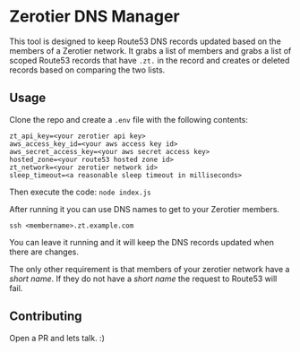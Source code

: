 # Zerotier DNS Manager

This tool is designed to keep Route53 DNS records updated based on the members of a Zerotier network. It grabs a list of members and grabs a list of scoped Route53 records that have `.zt.` in the record and creates or deleted records based on comparing the two lists.

## Usage

Clone the repo and create a `.env` file with the following contents:

```shell
zt_api_key=<your zerotier api key>
aws_access_key_id=<your aws access key id>
aws_secret_access_key=<your aws secret access key>
hosted_zone=<your route53 hosted zone id>
zt_network=<your zerotier network id>
sleep_timeout=<a reasonable sleep timeout in milliseconds>
```

Then execute the code:
`node index.js`

After running it you can use DNS names to get to your Zerotier members.

```shell
ssh <membername>.zt.example.com
```

You can leave it running and it will keep the DNS records updated when there are changes.

The only other requirement is that members of your zerotier network have a *short name*. If they do not have a *short name* the request to Route53 will fail.

## Contributing

Open a PR and lets talk. :)
